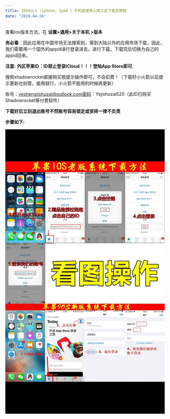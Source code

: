 ```yaml
---
title: IOS9以上（iphone、Ipad ）手机就使用上网工具下载及教程
date: "2019-04-26"
---
```



查看ios版本方法，在 **设置>通用>关于本机 >版本**

**务必看**：因此应用在中国市场无法搜索到，需到大陆以外的应用市场下载，因此，我们需要用一个国外的appid进行登录进去，进行下载。下载完后切换为自己的appid回来。

**注意:** **外区苹果ID：ID禁止登录ICloud！！！登陆App Store即可.**

搜索shadowrocket直接购买按提示操作即可，不会扣费！（下载好小火箭以后提示更新也别管，能用就行，小火箭不能用的时候再更新）

账号：yeshengjishuzai@outlook.com密码：Ysjishuzai520（此ID已购买Shadowrocket等付费软件）

**下载好后立刻退出账号不然账号容易锁定或变砖一律不负责**

**步骤如下:**

![io1](io1.jpg)